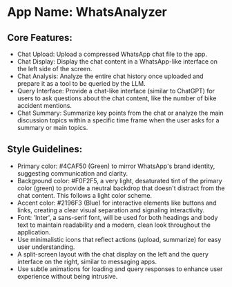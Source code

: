 # **App Name**: WhatsAnalyzer

## Core Features:

- Chat Upload: Upload a compressed WhatsApp chat file to the app.
- Chat Display: Display the chat content in a WhatsApp-like interface on the left side of the screen.
- Chat Analysis: Analyze the entire chat history once uploaded and prepare it as a tool to be queried by the LLM.
- Query Interface: Provide a chat-like interface (similar to ChatGPT) for users to ask questions about the chat content, like the number of bike accident mentions.
- Chat Summary: Summarize key points from the chat or analyze the main discussion topics within a specific time frame when the user asks for a summary or main topics.

## Style Guidelines:

- Primary color: #4CAF50 (Green) to mirror WhatsApp's brand identity, suggesting communication and clarity.
- Background color: #F0F2F5, a very light, desaturated tint of the primary color (green) to provide a neutral backdrop that doesn't distract from the chat content. This follows a light color scheme.
- Accent color: #2196F3 (Blue) for interactive elements like buttons and links, creating a clear visual separation and signaling interactivity.
- Font: 'Inter', a sans-serif font, will be used for both headings and body text to maintain readability and a modern, clean look throughout the application.
- Use minimalistic icons that reflect actions (upload, summarize) for easy user understanding.
- A split-screen layout with the chat display on the left and the query interface on the right, similar to messaging apps.
- Use subtle animations for loading and query responses to enhance user experience without being intrusive.